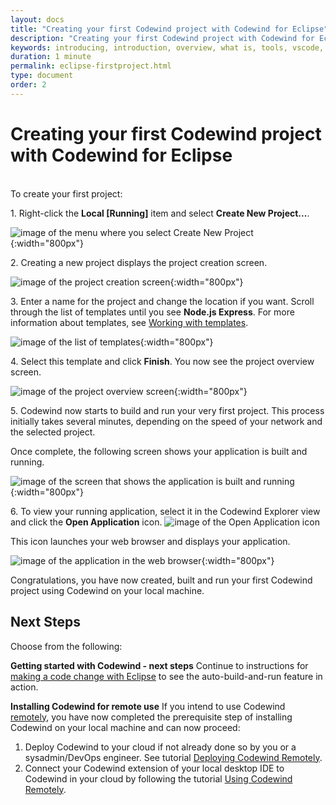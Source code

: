 ```yaml
---
layout: docs
title: "Creating your first Codewind project with Codewind for Eclipse"
description: "Creating your first Codewind project with Codewind for Eclipse"
keywords: introducing, introduction, overview, what is, tools, vscode, visual, studio, code, java, microprofile, spring, node, nodejs, node.js, javascript, Codewind for VS Code, tools, view, debug, integrate, open a shell session, toggle auto build, manually build, scope VS Code workspace, disable, enable, delete
duration: 1 minute
permalink: eclipse-firstproject.html
type: document
order: 2
---
```

# Creating your first Codewind project with Codewind for Eclipse
<br/>
To create your first project:

1\. Right-click the **Local [Running]** item and select **Create New Project...**.

![image of the menu where you select Create New Project](images/eclipsecreateproject1.png){:width="800px"}

2\. Creating a new project displays the project creation screen.

![image of the project creation screen](images/eclipsecreateproject2.png){:width="800px"}

3\. Enter a name for the project and change the location if you want. Scroll through the list of templates until you see **Node.js Express**. For more information about templates, see [Working with templates](workingwithtemplates.html).

![image of the list of templates](images/eclipsecreateproject3.png){:width="800px"}

4\. Select this template and click **Finish**. You now see the project overview screen.

![image of the project overview screen](images/eclipsecreateproject4.png){:width="800px"}

5\. Codewind now starts to build and run your very first project. This process initially takes several minutes, depending on the speed of your network and the selected project.

Once complete, the following screen shows your application is built and running. 

![image of the screen that shows the application is built and running](images/eclipsecreateproject5.png){:width="800px"}

6\. To view your running application, select it in the Codewind Explorer view and click the **Open Application** icon.
![image of the Open Application icon](images/eclipseopenprojecticon.png)

This icon launches your web browser and displays your application.

![image of the application in the web browser](images/eclipsefirstprojectrunning.png){:width="800px"}

Congratulations, you have now created, built and run your first Codewind project using Codewind on your local machine.

## Next Steps

Choose from the following:

**Getting started with Codewind - next steps** Continue to instructions for [making a code change with Eclipse](./eclipse-codechange.html) to see the auto-build-and-run feature in action.

**Installing Codewind for remote use** If you intend to use Codewind [remotely](./remote-codewind-overview.html), you have now completed the prerequisite step of installing Codewind on your local machine and can now proceed:

1. Deploy Codewind to your cloud if not already done so by you or a sysadmin/DevOps engineer. See tutorial [Deploying Codewind Remotely](./remote-deploying-codewind.html).
2. Connect your Codewind extension of your local desktop IDE to Codewind in your cloud by following the tutorial [Using Codewind Remotely](./remote-codewind-overview.html).
